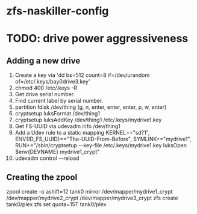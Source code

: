 # zfs-naskiller-config

# TODO: drive power aggressiveness



## Adding a new drive

1. Create a key via 'dd bs=512 count=8 if=/dev/urandom of=/etc/.keys/bay0drive3.key'
2. chmod 400 /etc/.keys -R
3. Get drive serial number.
4. Find current label by serial number.
5. partition
   fdisk /dev/thing
   (g, n, enter, enter, enter, p, w, enter)
6. cryptsetup luksFormat /dev/thing1
7. cryptsetup luksAddKey /dev/thing1 /etc/.keys/mydrive1.key
8. Get FS-UUID via udevadm info /dev/thing1
9. Add a Udev rule to a static mapping
   KERNEL=="sd?1", ENV{ID_FS_UUID}=="The-UUID-From-Before", SYMLINK+="mydrive1", RUN+="/sbin/cryptsetup --key-file /etc/.keys/mydrive1.key luksOpen $env{DEVNAME} mydrive1_crypt"
10. udevadm control --reload

## Creating the zpool

zpool create -o ashift=12 tank0 mirror /dev/mapper/mydrive1_crypt /dev/mapper/mydrive2_crypt /dev/mapper/mydrive3_crypt
zfs create tank0/plex
zfs set quota=15T tank0/plex
